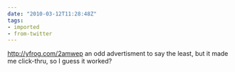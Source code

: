 ```yaml
---
date: "2010-03-12T11:28:48Z"
tags:
- imported
- from-twitter
---
```

http://yfrog.com/2amwep  an odd advertisment to say the least, but it made me click-thru, so I guess it worked?
